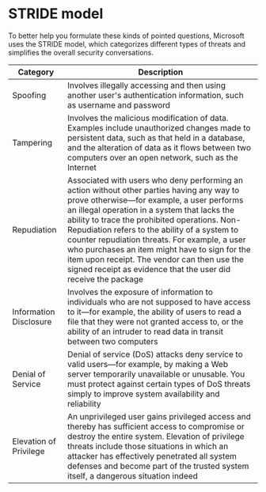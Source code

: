 # STRIDE model

To better help you formulate these kinds of pointed questions, Microsoft uses the STRIDE model, which categorizes different types of threats and simplifies the overall security conversations.

|Category|Description|
|---|---|
|Spoofing|Involves illegally accessing and then using another user's authentication information, such as username and password|
|Tampering|Involves the malicious modification of data. Examples include unauthorized changes made to persistent data, such as that held in a database, and the alteration of data as it flows between two computers over an open network, such as the Internet|
|Repudiation|Associated with users who deny performing an action without other parties having any way to prove otherwise—for example, a user performs an illegal operation in a system that lacks the ability to trace the prohibited operations. Non-Repudiation refers to the ability of a system to counter repudiation threats. For example, a user who purchases an item might have to sign for the item upon receipt. The vendor can then use the signed receipt as evidence that the user did receive the package|
|Information Disclosure|Involves the exposure of information to individuals who are not supposed to have access to it—for example, the ability of users to read a file that they were not granted access to, or the ability of an intruder to read data in transit between two computers|
|Denial of Service|Denial of service (DoS) attacks deny service to valid users—for example, by making a Web server temporarily unavailable or unusable. You must protect against certain types of DoS threats simply to improve system availability and reliability|
|Elevation of Privilege|An unprivileged user gains privileged access and thereby has sufficient access to compromise or destroy the entire system. Elevation of privilege threats include those situations in which an attacker has effectively penetrated all system defenses and become part of the trusted system itself, a dangerous situation indeed|
